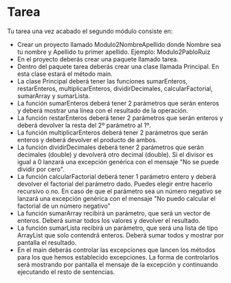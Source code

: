 # Tarea

Tu tarea una vez acabado el segundo módulo consiste en:

*   Crear un proyecto llamado Modulo2NombreApellido donde Nombre sea tu nombre y Apellido tu primer apellido. Ejemplo: Modulo2PabloRuiz
*   En el proyecto deberás crear una paquete llamado tarea.
*   Dentro del paquete tarea deberás crear una clase llamada Principal. En esta clase estará el método main.
*   La clase Principal deberá tener las funciones sumarEnteros, restarEnteros, multiplicarEnteros, dividirDecimales, calcularFactorial, sumarArray y sumarLista.
*   La función sumarEnteros deberá tener 2 parámetros que serán enteros y deberá mostrar una línea con el resultado de la operación.
*   La función restarEnteros deberá tener 2 parámetros que serán enteros y deberá devolver la resta del 2º parámetro al 1º.
*   La función multiplicarEnteros deberá tener 2 parámetros que serán enteros y deberá devolver el producto de ambos.
*   La función dividirDecimales deberá tener 2 parámetros que serán decimales (double) y devolverá otro decimal (double). Si el divisor es igual a 0 lanzará una excepción genérica con el mensaje "No se puede dividir por cero".
*   La función calcularFactorial deberá tener 1 parámetro entero y deberá devolver el factorial del parámetro dado. Puedes elegir entre hacerlo recursivo o no. En caso de que el parámetro sea un número negativo se lanzará una excepción genérica con el mensaje "No puedo calcular el factorial de un número negativo"
*   La función sumarArray recibirá un parámetro, que será un vector de enteros. Deberá sumar todos los valores y devolver el resultado.
*   La función sumarLista recibirá un parámetro, que será una lista de tipo ArrayList que solo contendrá enteros. Deberá sumar todos y mostrar por pantalla el resultado.
*   En el main deberás controlar las excepciones que lancen los métodos para los que hemos establecido excepciones. La forma de controlarlos será mostrando por pantalla el mensaje de la excepción y continuando ejecutando el resto de sentencias.

